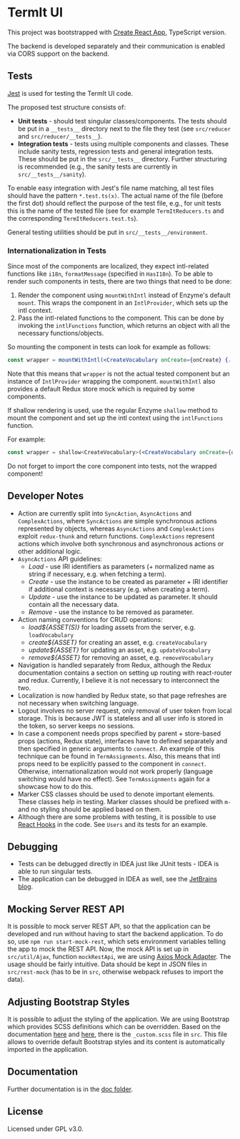 # TermIt UI

This project was bootstrapped with [Create React App](https://github.com/wmonk/create-react-app-typescript), TypeScript version.

The backend is developed separately and their communication is enabled via CORS support on the backend.


## Tests

[Jest](https://jestjs.io/en/) is used for testing the TermIt UI code.

The proposed test structure consists of:

* **Unit tests** - should test singular classes/components. The tests should be put in a `__tests__` directory
next to the file they test (see `src/reducer` and `src/reducer/__tests__`).
* **Integration tests** - tests using multiple components and classes. These include sanity tests,
regression tests and general integration tests. These should be put in the `src/__tests__` directory. Further structuring
is recommended (e.g., the sanity tests are currently in `src/__tests__/sanity`).

To enable easy integration with Jest's file name matching, all test files should have the pattern `*.test.ts(x)`. The actual
name of the file (before the first dot) should reflect the purpose of the test file, e.g., for unit tests this is the name of the
tested file (see for example `TermItReducers.ts` and the corresponding `TermItReducers.test.ts`).

General testing utilities should be put in `src/__tests__/environment`.

### Internationalization in Tests

Since most of the components are localized, they expect intl-related functions like `i18n`, `formatMessage` (specified in `HasI18n`). To be able to render such components
in tests, there are two things that need to be done:
1. Render the component using `mountWithIntl` instead of Enzyme's default `mount`. This wraps the component in an `IntlProvider`, which sets up the intl context.
2. Pass the intl-related functions to the component. This can be done by invoking the `intlFunctions` function, which returns an object with all the necessary functions/objects.

So mounting the component in tests can look for example as follows:
```jsx harmony
const wrapper = mountWithIntl(<CreateVocabulary onCreate={onCreate} {...intlFunctions()}/>);
```

Note that this means that `wrapper` is not the actual tested component but an instance of `IntlProvider` wrapping the component. `mountWithIntl` also provides a default Redux store
mock which is required by some components.

If shallow rendering is used, use the regular Enzyme `shallow` method to mount the component and set up the intl context using the `intlFunctions` function.

For example:
```jsx harmony
const wrapper = shallow<CreateVocabulary>(<CreateVocabulary onCreate={onCreate} {...intlFunctions()}/>);
```

Do not forget to import the core component into tests, not the wrapped component!

## Developer Notes

* Action are currently split into `SyncAction`, `AsyncActions` and `ComplexActions`, where `SyncActions` are simple synchronous actions represented by objects,
whereas `AsyncActions` and `ComplexActions` exploit `redux-thunk` and return functions. `ComplexActions` represent actions which involve both synchronous and
asynchronous actions or other additional logic.
* `AsyncActions` API guidelines:
    * _Load_ - use IRI identifiers as parameters (+ normalized name as string if necessary, e.g. when fetching a term).
    * _Create_ - use the instance to be created as parameter + IRI identifier if additional context is necessary (e.g. when creating a term).
    * _Update_ - use the instance to be updated as parameter. It should contain all the necessary data.
    * _Remove_ - use the instance to be removed as parameter.
* Action naming conventions for CRUD operations:
    * _load${ASSET(S)}_ for loading assets from the server, e.g. `loadVocabulary`
    * _create${ASSET}_ for creating an asset, e.g. `createVocabulary`
    * _update${ASSET}_ for updating an asset, e.g. `updateVocabulary`
    * _remove${ASSET}_ for removing an asset, e.g. `removeVocabulary`
* Navigation is handled separately from Redux, although the Redux documentation contains a section on setting up routing with react-router and redux. Currently, I
believe it is not necessary to interconnect the two.
* Localization is now handled by Redux state, so that page refreshes are not necessary when switching language.
* Logout involves no server request, only removal of user token from local storage. This is because JWT is stateless and all user info is stored in the token,
so server keeps no sessions.
* In case a component needs props specified by parent + store-based props (actions, Redux state), interfaces have to defined 
separately and then specified in generic arguments to `connect`. An example of this technique can be found in `TermAssignments`. 
Also, this means that intl props need to be explicitly passed to the component in `connect`. Otherwise, internationalization would not work properly 
(language switching would have no effect). See `TermAssignments` again for a showcase how to do this.
* Marker CSS classes should be used to denote important elements. These classes help in testing. Marker classes should be prefixed with `m-` and no styling should be applied based on them.
* Although there are some problems with testing, it is possible to use [React Hooks](https://reactjs.org/docs/hooks-intro.html) in the code. See `Users` and its tests for an example.


## Debugging

* Tests can be debugged directly in IDEA just like JUnit tests - IDEA is able to run singular tests.
* The application can be debugged in IDEA as well, see the [JetBrains blog](https://blog.jetbrains.com/webstorm/2017/01/debugging-react-apps/).

## Mocking Server REST API
It is possible to mock server REST API, so that the application can be developed and run without having to start the backend application.
To do so, use `npm run start-mock-rest`, which sets environment variables telling the app to mock the REST API. Now, the mock API is set up
in `src/util/Ajax`, function `mockRestApi`, we are using [Axios Mock Adapter](https://github.com/ctimmerm/axios-mock-adapter). The usage should be
fairly intuitive. Data should be kept in JSON files in `src/rest-mock` (has to be in `src`, otherwise webpack refuses to import the data).

## Adjusting Bootstrap Styles

It is possible to adjust the styling of the application. We are using Bootstrap which provides SCSS definitions which can be overridden. Based on the
documentation [here](https://getbootstrap.com/docs/4.0/getting-started/webpack/#importing-precompiled-sass) and [here](https://getbootstrap.com/docs/4.0/getting-started/theming/),
there is the `_custom.scss` file in `src`. This file allows to override default Bootstrap styles and its content is automatically imported in the application.

## Documentation

Further documentation is in the [doc folder](doc/index.md).

## License

Licensed under GPL v3.0.

